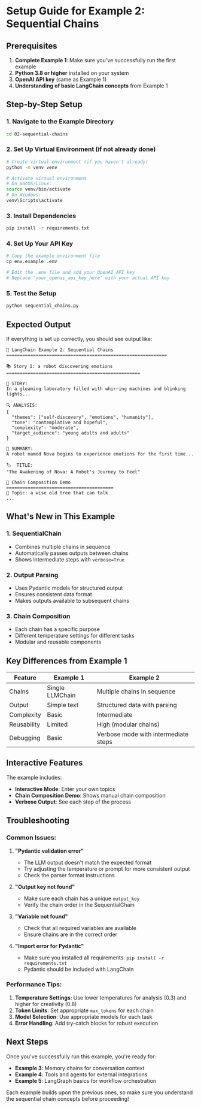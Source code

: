 # Setup Guide for Example 2: Sequential Chains

## Prerequisites

1. **Complete Example 1**: Make sure you've successfully run the first example
2. **Python 3.8 or higher** installed on your system
3. **OpenAI API key** (same as Example 1)
4. **Understanding of basic LangChain concepts** from Example 1

## Step-by-Step Setup

### 1. Navigate to the Example Directory
```bash
cd 02-sequential-chains
```

### 2. Set Up Virtual Environment (if not already done)
```bash
# Create virtual environment (if you haven't already)
python -m venv venv

# Activate virtual environment
# On macOS/Linux:
source venv/bin/activate
# On Windows:
venv\Scripts\activate
```

### 3. Install Dependencies
```bash
pip install -r requirements.txt
```

### 4. Set Up Your API Key
```bash
# Copy the example environment file
cp env.example .env

# Edit the .env file and add your OpenAI API key
# Replace 'your_openai_api_key_here' with your actual API key
```

### 5. Test the Setup
```bash
python sequential_chains.py
```

## Expected Output

If everything is set up correctly, you should see output like:

```
🤖 LangChain Example 2: Sequential Chains
============================================================

📚 Story 1: a robot discovering emotions
==================================================

📖 STORY:
In a gleaming laboratory filled with whirring machines and blinking lights...

🔍 ANALYSIS:
{
  "themes": ["self-discovery", "emotions", "humanity"],
  "tone": "contemplative and hopeful",
  "complexity": "moderate",
  "target_audience": "young adults and adults"
}

📝 SUMMARY:
A robot named Nova begins to experience emotions for the first time...

🏷️  TITLE:
"The Awakening of Nova: A Robot's Journey to Feel"

🔧 Chain Composition Demo
========================================
🎯 Topic: a wise old tree that can talk
...
```

## What's New in This Example

### 1. SequentialChain
- Combines multiple chains in sequence
- Automatically passes outputs between chains
- Shows intermediate steps with `verbose=True`

### 2. Output Parsing
- Uses Pydantic models for structured output
- Ensures consistent data format
- Makes outputs available to subsequent chains

### 3. Chain Composition
- Each chain has a specific purpose
- Different temperature settings for different tasks
- Modular and reusable components

## Key Differences from Example 1

| Feature | Example 1 | Example 2 |
|---------|-----------|-----------|
| Chains | Single LLMChain | Multiple chains in sequence |
| Output | Simple text | Structured data with parsing |
| Complexity | Basic | Intermediate |
| Reusability | Limited | High (modular chains) |
| Debugging | Basic | Verbose mode with intermediate steps |

## Interactive Features

The example includes:
- **Interactive Mode**: Enter your own topics
- **Chain Composition Demo**: Shows manual chain composition
- **Verbose Output**: See each step of the process

## Troubleshooting

### Common Issues:

1. **"Pydantic validation error"**
   - The LLM output doesn't match the expected format
   - Try adjusting the temperature or prompt for more consistent output
   - Check the parser format instructions

2. **"Output key not found"**
   - Make sure each chain has a unique `output_key`
   - Verify the chain order in the SequentialChain

3. **"Variable not found"**
   - Check that all required variables are available
   - Ensure chains are in the correct order

4. **"Import error for Pydantic"**
   - Make sure you installed all requirements: `pip install -r requirements.txt`
   - Pydantic should be included with LangChain

### Performance Tips:

1. **Temperature Settings**: Use lower temperatures for analysis (0.3) and higher for creativity (0.8)
2. **Token Limits**: Set appropriate `max_tokens` for each chain
3. **Model Selection**: Use appropriate models for each task
4. **Error Handling**: Add try-catch blocks for robust execution

## Next Steps

Once you've successfully run this example, you're ready for:
- **Example 3**: Memory chains for conversation context
- **Example 4**: Tools and agents for external integrations
- **Example 5**: LangGraph basics for workflow orchestration

Each example builds upon the previous ones, so make sure you understand the sequential chain concepts before proceeding! 